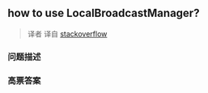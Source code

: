 ## how to use LocalBroadcastManager?

> 译者 译自 [stackoverflow](http://stackoverflow.com/questions/8802157/how-to-use-localbroadcastmanager) 

### 问题描述 

### 高票答案 

